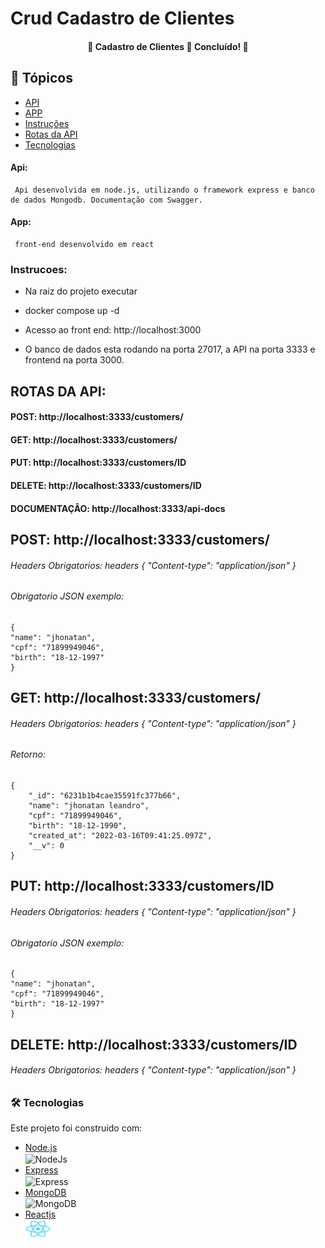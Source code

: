 # Crud Cadastro de Clientes

<h4 align="center"> 
	🚧  Cadastro de Clientes 🚀 Concluído! 🚧
</h4>

## 🏁 Tópicos

<!--ts-->
   * [API](#api)
   * [APP](#app)
   * [Instruções](#instruções)
   * [Rotas da API](#rotas-da-api)
   * [Tecnologias](#-tecnologias)
<!--te-->
#### Api:
     Api desenvolvida em node.js, utilizando o framework express e banco de dados Mongodb. Documentação com Swagger.

#### App:
     front-end desenvolvido em react



### Instrucoes:

* Na raiz do projeto executar

* docker compose up -d

* Acesso ao front end: http://localhost:3000

* O banco de dados esta rodando na porta 27017, a API na porta 3333 e frontend na porta 3000.

## ROTAS DA API:

#### POST: http://localhost:3333/customers/

#### GET: http://localhost:3333/customers/

#### PUT: http://localhost:3333/customers/ID

#### DELETE: http://localhost:3333/customers/ID

#### DOCUMENTAÇÂO: http://localhost:3333/api-docs


## POST: http://localhost:3333/customers/

###### Headers Obrigatorios: headers {  "Content-type": "application/json" }

###### Obrigatorio JSON exemplo:
    {
	"name": "jhonatan",
	"cpf": "71899949046",
	"birth": "18-12-1997"
    }

## GET: http://localhost:3333/customers/

###### Headers Obrigatorios: headers {  "Content-type": "application/json" }

###### Retorno:
    {
		"_id": "6231b1b4cae35591fc377b66",
		"name": "jhonatan leandro",
		"cpf": "71899949046",
		"birth": "18-12-1990",
		"created_at": "2022-03-16T09:41:25.097Z",
		"__v": 0
	}


## PUT: http://localhost:3333/customers/ID

###### Headers Obrigatorios: headers {  "Content-type": "application/json" }

###### Obrigatorio JSON exemplo:

    {
	"name": "jhonatan",
	"cpf": "71899949046",
	"birth": "18-12-1997"
    }


## DELETE: http://localhost:3333/customers/ID

###### Headers Obrigatorios: headers {  "Content-type": "application/json" }


### 🛠️ Tecnologias

Este projeto foi construido com:

- [Node.js](https://nodejs.org/en/)<br><img align="center" alt="NodeJs" height="30" width="40" src="https://cdn.jsdelivr.net/gh/devicons/devicon/icons/nodejs/nodejs-original.svg" />
- [Express](https://expressjs.com/)<br><img align="center" alt="Express" height="30" width="40" src="https://cdn.jsdelivr.net/gh/devicons/devicon/icons/express/express-original.svg" />
- [MongoDB](https://mongodb.com/)<br><img align="center" alt="MongoDB" height="30" width="40" src="https://cdn.jsdelivr.net/gh/devicons/devicon/icons/mongodb/mongodb-original-wordmark.svg" />
- [Reactjs](https://reactjs.org/)<br><img align="center" alt="React" height="30" width="40" src="https://raw.githubusercontent.com/devicons/devicon/master/icons/react/react-original.svg">
